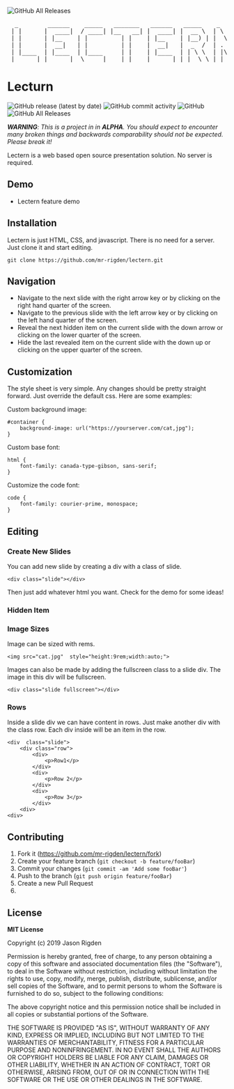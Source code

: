 

![GitHub All Releases](https://img.shields.io/github/downloads/mr-rigden/lectern/total)



<pre>
  _        ______    _____   _______   ______   _____    _   _ 
 | |      |  ____|  / ____| |__   __| |  ____| |  __ \  | \ | |
 | |      | |__    | |         | |    | |__    | |__) | |  \| |
 | |      |  __|   | |         | |    |  __|   |  _  /  | . ` |
 | |____  | |____  | |____     | |    | |____  | | \ \  | |\  |
 |______| |______|  \_____|    |_|    |______| |_|  \_\ |_| \_|
</pre>

# Lecturn

![GitHub release (latest by date)](https://img.shields.io/github/v/release/mr-rigden/lectern?style=flat-square)  ![GitHub commit activity](https://img.shields.io/github/commit-activity/m/mr-rigden/lectern)
 ![GitHub](https://img.shields.io/github/license/mr-rigden/lectern?style=flat-square) ![GitHub All Releases](https://img.shields.io/github/downloads/mr-rigden/lectern/total?style=flat-square)  

***WARNING**: This is a project in in **ALPHA**. You should expect to encounter many broken things and backwards comparability should not be expected. Please break it!*

Lectern is a web based open source presentation solution. No server is required. 

## Demo
* Lectern feature demo


## Installation
Lectern is just HTML, CSS, and javascript. There is no need for a server. Just clone it and start editing.

    git clone https://github.com/mr-rigden/lectern.git


## Navigation
* Navigate to the next slide with the right arrow key or by clicking on the right hand quarter of the screen.
* Navigate to the previous slide with the left arrow key or by clicking on the left hand quarter of the screen.
* Reveal the next hidden item on the current slide with the down arrow or clicking on the lower quarter of the screen. 
* Hide the last revealed item on the current slide with the down up or clicking on the upper quarter of the screen. 


## Customization
The style sheet is very simple. Any changes should be pretty straight forward. Just override the default css. Here are some examples:

Custom background image:

    #container {
	    background-image: url("https://yourserver.com/cat,jpg");
    }

Custom base font:

    html {
    	font-family: canada-type-gibson, sans-serif;
    }

Customize the code font:

    code {
    	font-family: courier-prime, monospace;
    }



## Editing

### Create New Slides
You can add new slide by creating a div with a class of slide.

    <div class="slide"></div>
    
  Then just add whatever html you want. Check for the demo for some ideas!

### Hidden Item
  

### Image Sizes
Image can be sized with rems. 

    <img src="cat.jpg"  style="height:9rem;width:auto;">

Images can also be made by adding the fullscreen class to a slide div. The image in this div will be fullscreen.

    <div class="slide fullscreen"></div>

### Rows
Inside a slide div we can have content in rows. Just make another div with the class row. Each div inside will be an item in the row.

    <div  class="slide">
    	<div class="row">
    		<div>
    			<p>Row1</p>
    		</div>
    		<div>
    			<p>Row 2</p>
    		</div>
    		<div>
    			<p>Row 3</p>
    		</div>
    	<div>
    <div>








## Contributing

1. Fork it (<https://github.com/mr-rigden/lectern/fork>)
2. Create your feature branch (`git checkout -b feature/fooBar`)
3. Commit your changes (`git commit -am 'Add some fooBar'`)
4. Push to the branch (`git push origin feature/fooBar`)
5. Create a new Pull Request
6. 
## License
**MIT License**

Copyright (c) 2019 Jason Rigden

Permission is hereby granted, free of charge, to any person obtaining a copy of this software and associated documentation files (the "Software"), to deal in the Software without restriction, including without limitation the rights to use, copy, modify, merge, publish, distribute, sublicense, and/or sell copies of the Software, and to permit persons to whom the Software is furnished to do so, subject to the following conditions:

The above copyright notice and this permission notice shall be included in all copies or substantial portions of the Software.

THE SOFTWARE IS PROVIDED "AS IS", WITHOUT WARRANTY OF ANY KIND, EXPRESS OR IMPLIED, INCLUDING BUT NOT LIMITED TO THE WARRANTIES OF MERCHANTABILITY, FITNESS FOR A PARTICULAR PURPOSE AND NONINFRINGEMENT. IN NO EVENT SHALL THE AUTHORS OR COPYRIGHT HOLDERS BE LIABLE FOR ANY CLAIM, DAMAGES OR OTHER LIABILITY, WHETHER IN AN ACTION OF CONTRACT, TORT OR OTHERWISE, ARISING FROM, OUT OF OR IN CONNECTION WITH THE SOFTWARE OR THE USE OR OTHER DEALINGS IN THE SOFTWARE.


```


